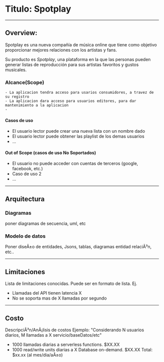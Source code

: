 # Titulo: Spotplay
---
## Overview: 
Spotplay es una nueva compañía de música online que tiene como objetivo proporcionar mejores relaciones con los artistas y fans. 

Su producto es _Spotplay_, una plataforma en la que las personas pueden generar  listas de reproducción para sus artistas favoritos y gustos musicales.

### Alcance(Scope)
    - La aplicacion tendra acceso para usarios consumidores, a travez de su registro
    - La aplicacion dara acceso para usuarios editores, para dar mantenimiento a la aplicacion
    -

#### Casos de uso
* El usuario lector puede crear una nueva lista con un nombre dado
* El usuario lector puede obtener las playlist de los demas usuarios
* ...

#### Out of Scope (casos de uso No Soportados)
* El usuario no puede acceder con cuentas de terceros (google, facebook, etc.)
* Caso de uso 2
* ...
---
## Arquitectura

### Diagramas
poner diagramas de secuencia, uml, etc

### Modelo de datos
Poner diseÃ±o de entidades, Jsons, tablas, diagramas entidad relaciÃ³n, etc..

---
## Limitaciones
Lista de limitaciones conocidas. Puede ser en formato de lista.
Ej.
* Llamadas del API tienen latencia X
* No se soporta mas de X llamadas por segundo
---
## Costo
DescripciÃ³n/AnÃ¡lisis de costos
Ejemplo:
"Considerando N usuarios diarios, M llamadas a X servicio/baseDatos/etc"
* 1000 llamadas diarias a serverless functions. $XX.XX
* 1000 read/write units diarias a X Database on-demand. $XX.XX
Total: $xx.xx (al mes/dia/aÃ±o)